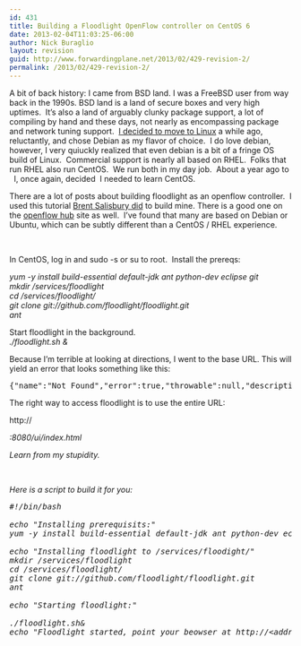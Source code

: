 ```yaml
---
id: 431
title: Building a Floodlight OpenFlow controller on CentOS 6
date: 2013-02-04T11:03:25-06:00
author: Nick Buraglio
layout: revision
guid: http://www.forwardingplane.net/2013/02/429-revision-2/
permalink: /2013/02/429-revision-2/
---
```

A bit of back history: I came from BSD land. I was a FreeBSD user from way back in the 1990s. BSD land is a land of secure boxes and very high uptimes.  It&#8217;s also a land of arguably clunky package support, a lot of compiling by hand and these days, not nearly as encompassing package and network tuning support.  [I decided to move to Linux](http://www.forwardingplane.net/2011/06/better-support-for-linux-and-annoyed-about-it/ "Better support for Linux (and annoyed about it)") a while ago, reluctantly, and chose Debian as my flavor of choice.  I do love debian, however, I very quiuckly realized that even debian is a bit of a fringe OS build of Linux.  Commercial support is nearly all based on RHEL.  Folks that run RHEL also run CentOS.  We run both in my day job.  About a year ago to   I, once again, decided  I needed to learn CentOS.

There are a lot of posts about building floodlight as an openflow controller.  I used this tutorial <a href="http://networkstatic.net/floodlight-openflow-controller-gui-applet/" target="_blank">Brent Salisbury did</a> to build mine. There is a good one on the <a href="http://floodlight.openflowhub.org/getting-started/" target="_blank">openflow hub</a> site as well.  I&#8217;ve found that many are based on Debian or Ubuntu, which can be subtly different than a CentOS / RHEL experience.

&nbsp;

In CentOS, log in and sudo -s or su to root.  Install the prereqs:

_yum -y install build-essential default-jdk ant python-dev eclipse git_  
_mkdir /services/floodlight_  
_cd /services/floodlight/_  
_git clone git://github.com/floodlight/floodlight.git  
ant_

Start floodlight in the background.  
_./floodlight.sh &_

Because I&#8217;m terrible at looking at directions, I went to the base URL. This will yield an error that looks something like this:

<pre>{"name":"Not Found","error":true,"throwable":null,"description":"The server has not found anything matching the request URI","success":false,"informational":false,"code":404,"reasonPhrase":"Not Found","uri":"http://www.w3.org/Protocols/rfc2616/rfc2616-sec10.html#sec10.4.5","serverError":false,"connectorError":false,"clientError":true,"globalError":false,"redirection":false,"recoverableError":false}</pre>

The right way to access floodlight is to use the entire URL:

http://<address>:8080/ui/index.html

Learn from my stupidity.

&nbsp;

Here is a script to build it for you:

<pre>#!/bin/bash

echo "Installing prerequisits:"
yum -y install build-essential default-jdk ant python-dev eclipse git

echo "Installing floodlight to /services/floodight/"
mkdir /services/floodlight
cd /services/floodlight/
git clone git://github.com/floodlight/floodlight.git
ant

echo "Starting floodlight:"

./floodlight.sh&
echo "Floodlight started, point your beowser at http://&lt;address&gt;:8080/ui/index.html"
</pre>

&nbsp;

&nbsp;

&nbsp;
